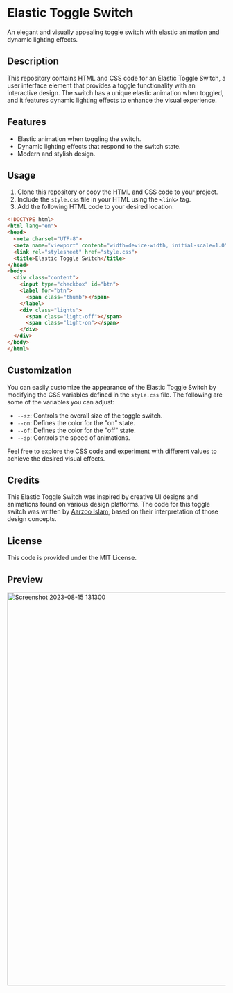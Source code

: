 # Elastic Toggle Switch
An elegant and visually appealing toggle switch with elastic animation and dynamic lighting effects.

## Description
This repository contains HTML and CSS code for an Elastic Toggle Switch, a user interface element that provides a toggle functionality with an interactive design. The switch has a unique elastic animation when toggled, and it features dynamic lighting effects to enhance the visual experience.

## Features
* Elastic animation when toggling the switch.
* Dynamic lighting effects that respond to the switch state.
* Modern and stylish design.

## Usage
1. Clone this repository or copy the HTML and CSS code to your project.
2. Include the `style.css` file in your HTML using the `<link>` tag.
3. Add the following HTML code to your desired location:
```HTML
<!DOCTYPE html>
<html lang="en">
<head>
  <meta charset="UTF-8">
  <meta name="viewport" content="width=device-width, initial-scale=1.0">
  <link rel="stylesheet" href="style.css">
  <title>Elastic Toggle Switch</title>
</head>
<body>
  <div class="content">
    <input type="checkbox" id="btn">
    <label for="btn">
      <span class="thumb"></span>
    </label>
    <div class="lights">
      <span class="light-off"></span>
      <span class="light-on"></span>
    </div>
  </div>
</body>
</html>
```

## Customization
You can easily customize the appearance of the Elastic Toggle Switch by modifying the CSS variables defined in the `style.css` file. The following are some of the variables you can adjust:

* `--sz`: Controls the overall size of the toggle switch.
* `--on`: Defines the color for the "on" state.
* `--of`: Defines the color for the "off" state.
* `--sp`: Controls the speed of animations.
  
Feel free to explore the CSS code and experiment with different values to achieve the desired visual effects.

## Credits
This Elastic Toggle Switch was inspired by creative UI designs and animations found on various design platforms. The code for this toggle switch was written by [Aarzoo Islam](https://twitter.com/Aarzoo75), based on their interpretation of those design concepts.

## License
This code is provided under the MIT License.

## Preview
<img width="905" alt="Screenshot 2023-08-15 131300" src="https://github.com/Aarzoo75/Elastic-Toggle-Switch/assets/59678435/5763dfdd-9cd0-4ed8-8830-9848046f7a03">
